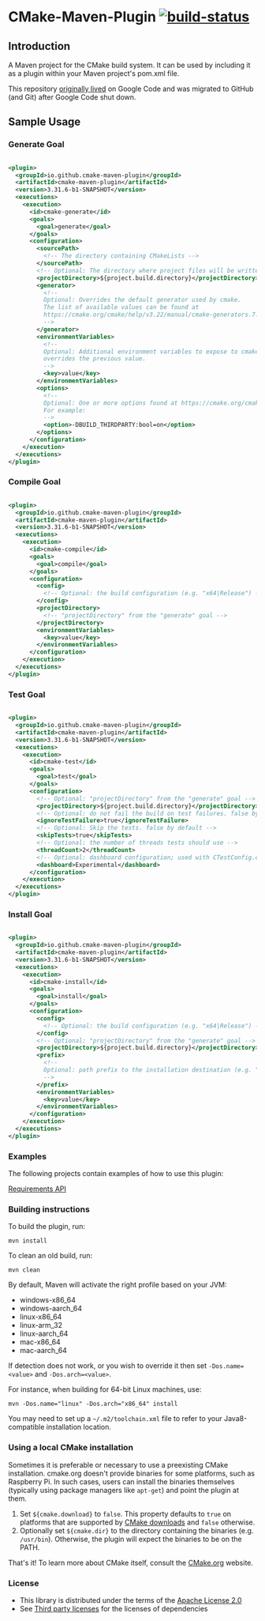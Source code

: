 # CMake-Maven-Plugin [![build-status](../../workflows/Build/badge.svg)](../../actions?query=workflow%3ABuild)

## Introduction

A Maven project for the CMake build system. It can be used by including it as a plugin within your Maven
project's pom.xml file.

This repository [originally lived](https://code.google.com/p/cmake-maven-project/) on Google Code and was
migrated to GitHub (and Git) after Google Code shut down.

## Sample Usage

### Generate Goal

```xml

<plugin>
  <groupId>io.github.cmake-maven-plugin</groupId>
  <artifactId>cmake-maven-plugin</artifactId>
  <version>3.31.6-b1-SNAPSHOT</version>
  <executions>
    <execution>
      <id>cmake-generate</id>
      <goals>
        <goal>generate</goal>
      </goals>
      <configuration>
        <sourcePath>
          <!-- The directory containing CMakeLists -->
        </sourcePath>
        <!-- Optional: The directory where project files will be written -->
        <projectDirectory>${project.build.directory}</projectDirectory>
        <generator>
          <!--
          Optional: Overrides the default generator used by cmake.
          The list of available values can be found at 
          https://cmake.org/cmake/help/v3.22/manual/cmake-generators.7.html
          -->
        </generator>
        <environmentVariables>
          <!--
          Optional: Additional environment variables to expose to cmake. If a variable was already set,
          overrides the previous value.             
          -->
          <key>value</key>
        </environmentVariables>
        <options>
          <!--
          Optional: One or more options found at https://cmake.org/cmake/help/v3.22/manual/cmake.1.html
          For example:
          -->
          <option>-DBUILD_THIRDPARTY:bool=on</option>
        </options>
      </configuration>
    </execution>
  </executions>
</plugin>
```

### Compile Goal

```xml

<plugin>
  <groupId>io.github.cmake-maven-plugin</groupId>
  <artifactId>cmake-maven-plugin</artifactId>
  <version>3.31.6-b1-SNAPSHOT</version>
  <executions>
    <execution>
      <id>cmake-compile</id>
      <goals>
        <goal>compile</goal>
      </goals>
      <configuration>
        <config>
          <!-- Optional: the build configuration (e.g. "x64|Release") -->
        </config>
        <projectDirectory>
          <!-- "projectDirectory" from the "generate" goal -->
        </projectDirectory>
        <environmentVariables>
          <key>value</key>
        </environmentVariables>
      </configuration>
    </execution>
  </executions>
</plugin>
```

### Test Goal

```xml

<plugin>
  <groupId>io.github.cmake-maven-plugin</groupId>
  <artifactId>cmake-maven-plugin</artifactId>
  <version>3.31.6-b1-SNAPSHOT</version>
  <executions>
    <execution>
      <id>cmake-test</id>
      <goals>
        <goal>test</goal>
      </goals>
      <configuration>
        <!-- Optional: "projectDirectory" from the "generate" goal -->
	    <projectDirectory>${project.build.directory}</projectDirectory>
        <!-- Optional: do not fail the build on test failures. false by default. -->
        <ignoreTestFailure>true</ignoreTestFailure>
        <!-- Optional: Skip the tests. false by default -->
        <skipTests>true</skipTests>
        <!-- Optional: the number of threads tests should use -->
        <threadCount>2</threadCount>
        <!-- Optional: dashboard configuration; used with CTestConfig.cmake -->
        <dashboard>Experimental</dashboard>
      </configuration>
    </execution>
  </executions>
</plugin>
```

### Install Goal

```xml

<plugin>
  <groupId>io.github.cmake-maven-plugin</groupId>
  <artifactId>cmake-maven-plugin</artifactId>
  <version>3.31.6-b1-SNAPSHOT</version>
  <executions>
    <execution>
      <id>cmake-install</id>
      <goals>
        <goal>install</goal>
      </goals>
      <configuration>
        <config>
          <!-- Optional: the build configuration (e.g. "x64|Release") -->
        </config>
        <!-- Optional: "projectDirectory" from the "generate" goal -->
        <projectDirectory>${project.build.directory}</projectDirectory>
        <prefix>
          <!--
          Optional: path prefix to the installation destination (e.g. "${user.home}/.local", or "/usr/local")
          -->
        </prefix>
        <environmentVariables>
          <key>value</key>
        </environmentVariables>
      </configuration>
    </execution>
  </executions>
</plugin>
```

### Examples

The following projects contain examples of how to use this plugin:

[Requirements API](https://github.com/cowwoc/requirements.java/blob/ed0fb648947284ddb1a28959bf8003c0807e3bef/natives/pom.xml#L69)

### Building instructions

To build the plugin, run:

    mvn install

To clean an old build, run:

    mvn clean

By default, Maven will activate the right profile based on your JVM:

* windows-x86_64
* windows-aarch_64
* linux-x86_64
* linux-arm_32
* linux-aarch_64
* mac-x86_64
* mac-aarch_64

If detection does not work, or you wish to override it then set `-Dos.name=<value>` and `-Dos.arch=<value>`.

For instance, when building for 64-bit Linux machines, use:

    mvn -Dos.name="linux" -Dos.arch="x86_64" install

You may need to set up a `~/.m2/toolchain.xml` file to refer to your Java8-compatible installation location.

### Using a local CMake installation

Sometimes it is preferable or necessary to use a preexisting CMake installation. cmake.org doesn't provide
binaries for some platforms, such as Raspberry Pi. In such cases, users can install the binaries themselves
(typically using package managers like `apt-get`) and point the plugin at them.

1. Set `${cmake.download}` to `false`. This property defaults to `true` on platforms that are supported
   by [CMake downloads](https://cmake.org/download/) and `false` otherwise.
2. Optionally set `${cmake.dir}` to the directory containing the binaries (e.g. `/usr/bin`). Otherwise, the
   plugin will expect the binaries to be on the PATH.

That's it! To learn more about CMake itself, consult the [CMake.org](https://cmake.org/) website.

### License

* This library is distributed under the terms of
  the [Apache License 2.0](https://www.apache.org/licenses/LICENSE-2.0)
* See [Third party licenses](LICENSE-3RD-PARTY.md) for the licenses of dependencies

